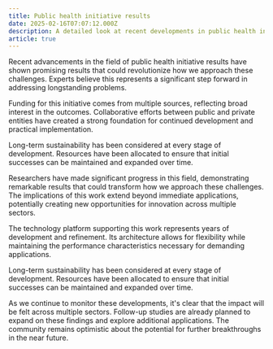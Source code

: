 ```yaml
---
title: Public health initiative results
date: 2025-02-16T07:07:12.000Z
description: A detailed look at recent developments in public health initiative results
article: true
---
```

Recent advancements in the field of public health initiative results have shown promising results that could revolutionize how we approach these challenges. Experts believe this represents a significant step forward in addressing longstanding problems.

<!-- more -->

Funding for this initiative comes from multiple sources, reflecting broad interest in the outcomes. Collaborative efforts between public and private entities have created a strong foundation for continued development and practical implementation.

Long-term sustainability has been considered at every stage of development. Resources have been allocated to ensure that initial successes can be maintained and expanded over time.

Researchers have made significant progress in this field, demonstrating remarkable results that could transform how we approach these challenges. The implications of this work extend beyond immediate applications, potentially creating new opportunities for innovation across multiple sectors.

The technology platform supporting this work represents years of development and refinement. Its architecture allows for flexibility while maintaining the performance characteristics necessary for demanding applications.

Long-term sustainability has been considered at every stage of development. Resources have been allocated to ensure that initial successes can be maintained and expanded over time.

As we continue to monitor these developments, it's clear that the impact will be felt across multiple sectors. Follow-up studies are already planned to expand on these findings and explore additional applications. The community remains optimistic about the potential for further breakthroughs in the near future.
